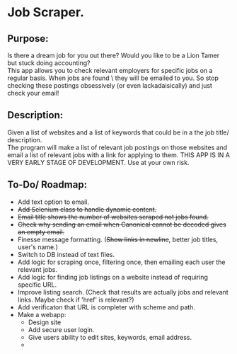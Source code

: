 # Job Scraper.

## Purpose:
Is there a dream job for you out there? Would you like to be a Lion Tamer but stuck doing accounting?  
This app allows you to check relevant employers for specific jobs on a regular basis. When jobs are found \ 
they will be emailed to you. So stop checking these postings obsessively (or even lackadaisically) and just \
check your email!

## Description:
Given a list of websites and a list of keywords that could be in a the job title/ description. \
The program will make a list of relevant job postings on those websites and email a list of 
relevant jobs with a link for applying to them.
THIS APP IS IN A VERY EARLY STAGE OF DEVELOPMENT. Use at your own risk.


## To-Do/ Roadmap:
* Add text option to email.
* ~~Add Selenium class to handle dynamic content.~~
* ~~Email title shows the number of websites scraped not jobs found.~~
* ~~Check why sending an email when Canonical cannot be decoded gives an empty email.~~ 
* Finesse message formatting. (~~Show links in newline~~, better job titles, user's name.)
* Switch to DB instead of text files.
* Add logic for scraping once, filtering once, then emailing each user the relevant jobs.
* Add logic for finding job listings on a website instead of requiring specific URL.
* Improve listing search. (Check that results are actually jobs and relevant links. Maybe check if 'href' is relevant?)
* Add verificaton that URL is completer with scheme and path.
* Make a webapp:
    * Design site
    * Add secure user login.
    * Give users ability to edit sites, keywords, email address.
    * 
  